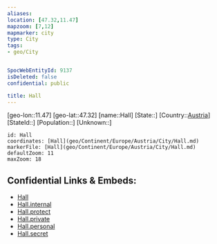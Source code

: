 ```yaml
---
aliases: 
location: [47.32,11.47]
mapzoom: [7,12] 
mapmarker: city 
type: City
tags:
- geo/City


SpocWebEntityId: 9137
isDeleted: false
confidential: public

title: Hall
---
```

[geo-lon::11.47]
[geo-lat::47.32]
[name::Hall]
[State::]
[Country::[Austria](geo/Continent/Europe/Austria.md)]
[StateId::]
[Population::]
[Unknown::]


```leaflet
id: Hall
coordinates: [Hall](geo/Continent/Europe/Austria/City/Hall.md)
markerFile: [Hall](geo/Continent/Europe/Austria/City/Hall.md)
defaultZoom: 11 
maxZoom: 18
```


## Confidential Links & Embeds: 
- [Hall](../../../../../../_public/geo/Continent/Europe/Austria/City/Hall.md) 
- [Hall.internal](../../../../../../_internal/geo/Continent/Europe/Austria/City/Hall.internal.md) 
- [Hall.protect](../../../../../../_protect/geo/Continent/Europe/Austria/City/Hall.protect.md) 
- [Hall.private](../../../../../../_private/geo/Continent/Europe/Austria/City/Hall.private.md) 
- [Hall.personal](../../../../../../_personal/geo/Continent/Europe/Austria/City/Hall.personal.md) 
- [Hall.secret](../../../../../../_secret/geo/Continent/Europe/Austria/City/Hall.secret.md) 
